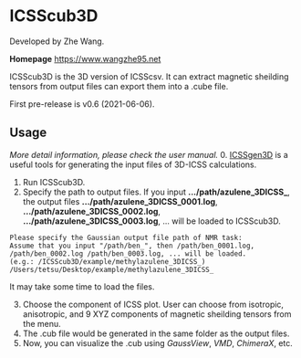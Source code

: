 # ICSScub3D

Developed by Zhe Wang.

**Homepage** https://www.wangzhe95.net

ICSScub3D is the 3D version of ICSScsv. It can extract magnetic sheilding tensors from output
files can export them into a .cube file.

First pre-release is v0.6 (2021-06-06).


## Usage
*More detail information, please check the user manual.*
0. [ICSSgen3D](https://github.com/wongzit/ICSSgen3D) is a useful tools for generating the input files 
of 3D-ICSS calculations.
1. Run ICSScub3D.
2. Specify the path to output files. If you input **.../path/azulene_3DICSS_**, the
output files **.../path/azulene_3DICSS_0001.log**, **.../path/azulene_3DICSS_0002.log**,
**.../path/azulene_3DICSS_0003.log**, ... will be loaded to ICSScub3D.
```
Please specify the Gaussian output file path of NMR task:
Assume that you input "/path/ben_", then /path/ben_0001.log, /path/ben_0002.log /path/ben_0003.log, ... will be loaded.
(e.g.: /ICSScub3D/example/methylazulene_3DICSS_)
/Users/tetsu/Desktop/example/methylazulene_3DICSS_  
```
It may take some time to load the files.

3. Choose the component of ICSS plot. User can choose from isotropic, anisotropic, and 9 XYZ components 
of magnetic sheilding tensors from the menu.
4. The .cub file would be generated in the same folder as the output files.
5. Now, you can visualize the .cub using *GaussView*, *VMD*, *ChimeraX*, etc.
